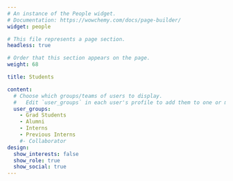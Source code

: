 ```yaml
---
# An instance of the People widget.
# Documentation: https://wowchemy.com/docs/page-builder/
widget: people

# This file represents a page section.
headless: true

# Order that this section appears on the page.
weight: 68

title: Students

content:
  # Choose which groups/teams of users to display.
  #   Edit `user_groups` in each user's profile to add them to one or more of these groups.
  user_groups:
    - Grad Students
    - Alumni
    - Interns
    - Previous Interns
    #- Collaborator
design:
  show_interests: false
  show_role: true
  show_social: true
---
```


